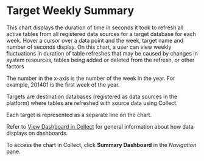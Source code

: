 # Target Weekly Summary

This chart displays the duration of time in seconds it took to refresh
all active tables from all registered data sources for a target database
for each week. Hover a cursor over a data point and the week, target
name and number of seconds display. On this chart, a user can view
weekly fluctuations in duration of table refreshes that may be caused by
changes in system resources, tables being added or deleted from the
refresh, or other factors

The number in the x-axis is the number of the week in the year. For
example, 201401 is the first week of the year.

Targets are destination databases (registered as data sources in the
platform) where tables are refreshed with source data using Collect.

Each target is represented as a separate line on the chart.

Refer to [View Dashboard in
Collect](../Use_Cases/View_Dashboard_in_Collect.htm) for general
information about how data displays on dashboards.

To access the chart in Collect, click
<span style="font-weight: bold;">Summary Dashboard</span> in the
<span style="font-style: italic;">Navigation</span> pane.
